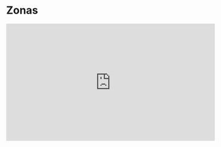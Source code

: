 # Zonas

<iframe width="560" height="315" src="https://www.youtube.com/embed/KRrhkDQtc0w?si=RLXFSwUdA5vb6asL" title="YouTube video player" frameborder="0" allow="accelerometer; autoplay; clipboard-write; encrypted-media; gyroscope; picture-in-picture; web-share" referrerpolicy="strict-origin-when-cross-origin" allowfullscreen></iframe>